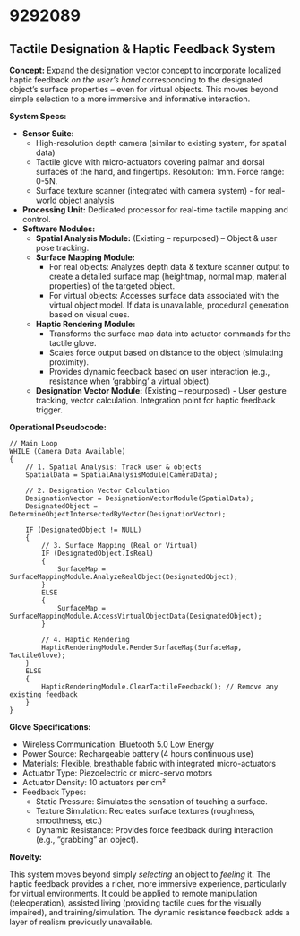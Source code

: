 # 9292089

## Tactile Designation & Haptic Feedback System

**Concept:** Expand the designation vector concept to incorporate localized haptic feedback *on the user’s hand* corresponding to the designated object’s surface properties – even for virtual objects. This moves beyond simple selection to a more immersive and informative interaction.

**System Specs:**

*   **Sensor Suite:**
    *   High-resolution depth camera (similar to existing system, for spatial data)
    *   Tactile glove with micro-actuators covering palmar and dorsal surfaces of the hand, and fingertips. Resolution: 1mm. Force range: 0-5N.
    *   Surface texture scanner (integrated with camera system) - for real-world object analysis
*   **Processing Unit:** Dedicated processor for real-time tactile mapping and control.
*   **Software Modules:**
    *   **Spatial Analysis Module:** (Existing – repurposed) – Object & user pose tracking.
    *   **Surface Mapping Module:**
        *   For real objects: Analyzes depth data & texture scanner output to create a detailed surface map (heightmap, normal map, material properties) of the targeted object.
        *   For virtual objects: Accesses surface data associated with the virtual object model. If data is unavailable, procedural generation based on visual cues.
    *   **Haptic Rendering Module:**
        *   Transforms the surface map data into actuator commands for the tactile glove.
        *   Scales force output based on distance to the object (simulating proximity).
        *   Provides dynamic feedback based on user interaction (e.g., resistance when ‘grabbing’ a virtual object).
    *   **Designation Vector Module:** (Existing – repurposed) - User gesture tracking, vector calculation. Integration point for haptic feedback trigger.

**Operational Pseudocode:**

```
// Main Loop
WHILE (Camera Data Available)
{
    // 1. Spatial Analysis: Track user & objects
    SpatialData = SpatialAnalysisModule(CameraData);

    // 2. Designation Vector Calculation
    DesignationVector = DesignationVectorModule(SpatialData);
    DesignatedObject = DetermineObjectIntersectedByVector(DesignationVector);

    IF (DesignatedObject != NULL)
    {
        // 3. Surface Mapping (Real or Virtual)
        IF (DesignatedObject.IsReal)
        {
            SurfaceMap = SurfaceMappingModule.AnalyzeRealObject(DesignatedObject);
        }
        ELSE
        {
            SurfaceMap = SurfaceMappingModule.AccessVirtualObjectData(DesignatedObject);
        }

        // 4. Haptic Rendering
        HapticRenderingModule.RenderSurfaceMap(SurfaceMap, TactileGlove);
    }
    ELSE
    {
        HapticRenderingModule.ClearTactileFeedback(); // Remove any existing feedback
    }
}
```

**Glove Specifications:**

*   Wireless Communication: Bluetooth 5.0 Low Energy
*   Power Source: Rechargeable battery (4 hours continuous use)
*   Materials: Flexible, breathable fabric with integrated micro-actuators
*   Actuator Type: Piezoelectric or micro-servo motors
*   Actuator Density: 10 actuators per cm²
*   Feedback Types:
    *   Static Pressure: Simulates the sensation of touching a surface.
    *   Texture Simulation: Recreates surface textures (roughness, smoothness, etc.)
    *   Dynamic Resistance: Provides force feedback during interaction (e.g., “grabbing” an object).

**Novelty:**

This system moves beyond simply *selecting* an object to *feeling* it. The haptic feedback provides a richer, more immersive experience, particularly for virtual environments. It could be applied to remote manipulation (teleoperation), assisted living (providing tactile cues for the visually impaired), and training/simulation. The dynamic resistance feedback adds a layer of realism previously unavailable.